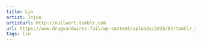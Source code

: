 ```yaml
---
title: Lin
artist: Injuu
artisturl: http://nullwert.tumblr.com
url: https://www.drugsandwires.fail/wp-content/uploads/2015/07/tumblr_mwintfIK1W1s8di4so1_500.png
tags: lin
---
```

